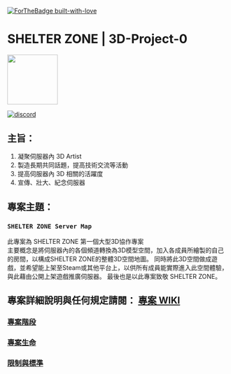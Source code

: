 [![ForTheBadge built-with-love](http://ForTheBadge.com/images/badges/built-with-love.svg)](https://GitHub.com/Naereen/)
# SHELTER ZONE | 3D-Project-0
<img src="https://upload.cc/i1/2019/11/19/WwHIZS.gif" width=114.5>

[![discord](https://lihi1.cc/7CBE7)](https://lihi1.cc/j2C5r)

## 主旨：
1. 凝聚伺服器內 3D Artist
2. 製造長期共同話題，提高技術交流等活動
3. 提高伺服器內 3D 相關的活躍度
4. 宣傳、壯大、紀念伺服器

## 專案主題：
### `SHELTER ZONE Server Map`
此專案為 SHELTER ZONE 第一個大型3D協作專案 <br>
主要概念是將伺服器內的各個頻道轉換為3D模型空間，加入各成員所繪製的自己的房間，以構成SHELTER ZONE的整體3D空間地圖。
同時將此3D空間做成遊戲，並希望能上架至Steam或其他平台上，以供所有成員能實際進入此空間體驗，與此藉由公開上架遊戲推廣伺服器。
最後也是以此專案致敬 SHELTER ZONE。

## 專案詳細說明與任何規定請閱： [專案 WIKI](https://github.com/SHELTER-ZONE/3D-Project-0/wiki)
### [專案階段](https://github.com/SHELTER-ZONE/3D-Project-0/wiki/%E5%B0%88%E6%A1%88%E9%9A%8E%E6%AE%B5)
### [專案生命](https://github.com/SHELTER-ZONE/3D-Project-0/wiki/%E5%B0%88%E6%A1%88%E7%94%9F%E5%91%BD)
### [限制與標準](https://github.com/SHELTER-ZONE/3D-Project-0/wiki/%E9%99%90%E5%88%B6%E8%88%87%E6%A8%99%E6%BA%96)
